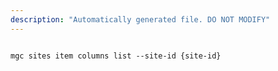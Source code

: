 ```yaml
---
description: "Automatically generated file. DO NOT MODIFY"
---
```


```cli

mgc sites item columns list --site-id {site-id}

```